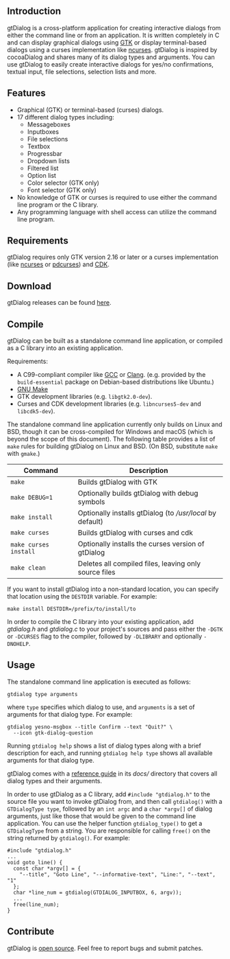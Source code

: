 ## Introduction

gtDialog is a cross-platform application for creating interactive dialogs from
either the command line or from an application. It is written completely in C
and can display graphical dialogs using [GTK][] or display terminal-based
dialogs using a curses implementation like [ncurses][]. gtDialog is inspired by
cocoaDialog and shares many of its dialog types and arguments. You can use
gtDialog to easily create interactive dialogs for yes/no confirmations, textual
input, file selections, selection lists and more.

[GTK]: https://gtk.org
[ncurses]: https://invisible-island.net/ncurses/ncurses.html

## Features

* Graphical (GTK) or terminal-based (curses) dialogs.
* 17 different dialog types including:
  + Messageboxes
  + Inputboxes
  + File selections
  + Textbox
  + Progressbar
  + Dropdown lists
  + Filtered list
  + Option list
  + Color selector (GTK only)
  + Font selector (GTK only)
* No knowledge of GTK or curses is required to use either the command line
  program or the C library.
* Any programming language with shell access can utilize the command line
  program.

## Requirements

gtDialog requires only GTK version 2.16 or later or a curses implementation
(like [ncurses][] or [pdcurses][]) and [CDK][].

[ncurses]: https://invisible-island.net/ncurses/ncurses.html
[pdcurses]: https://pdcurses.org
[CDK]: https://invisible-island.net/cdk/

## Download

gtDialog releases can be found [here][].

[here]: https://github.com/orbitalquark/gtdialog/releases

## Compile

gtDialog can be built as a standalone command line application, or compiled as a
C library into an existing application.

Requirements:

* A C99-compliant compiler like [GCC][] or [Clang][]. (e.g. provided by
  the `build-essential` package on Debian-based distributions like Ubuntu.)
* [GNU Make][]
* GTK development libraries (e.g. `libgtk2.0-dev`).
* Curses and CDK development libraries (e.g. `libncurses5-dev` and
  `libcdk5-dev`).

The standalone command line application currently only builds on Linux and BSD,
though it can be cross-compiled for Windows and macOS (which is beyond the scope
of this document). The following table provides a list of `make` rules for
building gtDialog on Linux and BSD. (On BSD, substitute `make` with `gmake`.)

Command              |Description
---------------------|-----------
`make`               |Builds gtDialog with GTK
`make DEBUG=1`       |Optionally builds gtDialog with debug symbols
`make install`       |Optionally installs gtDialog (to */usr/local* by default)
`make curses`        |Builds gtDialog with curses and cdk
`make curses install`|Optionally installs the curses version of gtDialog
`make clean`         |Deletes all compiled files, leaving only source files

If you want to install gtDialog into a non-standard location, you can specify
that location using the `DESTDIR` variable. For example:

    make install DESTDIR=/prefix/to/install/to

In order to compile the C library into your existing application, add
*gtdialog.h* and *gtdialog.c* to your project's sources and pass either the
`-DGTK` or `-DCURSES` flag to the compiler, followed by `-DLIBRARY` and
optionally `-DNOHELP`.

[GCC]: https://gcc.gnu.org
[Clang]: https://clang.llvm.org/
[GNU Make]: https://www.gnu.org/software/make/

## Usage

The standalone command line application is executed as follows:

    gtdialog type arguments

where `type` specifies which dialog to use, and `arguments` is a set of
arguments for that dialog type. For example:

    gtdialog yesno-msgbox --title Confirm --text "Quit?" \
      --icon gtk-dialog-question

Running `gtdialog help` shows a list of dialog types along with a brief
description for each, and running `gtdialog help type` shows all available
arguments for that dialog type.

gtDialog comes with a [reference guide][] in its *docs/* directory that covers
all dialog types and their arguments.

In order to use gtDialog as a C library, add `#include "gtdialog.h"` to the
source file you want to invoke gtDialog from, and then call `gtdialog()` with a
`GTDialogType type`, followed by an `int argc` and a `char *argv[]` of dialog
arguments, just like those that would be given to the command line application.
You can use the helper function `gtdialog_type()` to get a `GTDialogType` from a
string. You are responsible for calling `free()` on the string returned by
`gtdialog()`. For example:

    #include "gtdialog.h"
    ...
    void goto_line() {
      const char *argv[] = {
        "--title", "Goto Line", "--informative-text", "Line:", "--text", "1"
      };
      char *line_num = gtdialog(GTDIALOG_INPUTBOX, 6, argv));
      ...
      free(line_num);
    }

[reference guide]: manual.html

## Contribute

gtDialog is [open source][]. Feel free to report bugs and submit patches.

[open source]: https://github.com/orbitalquark/gtdialog
